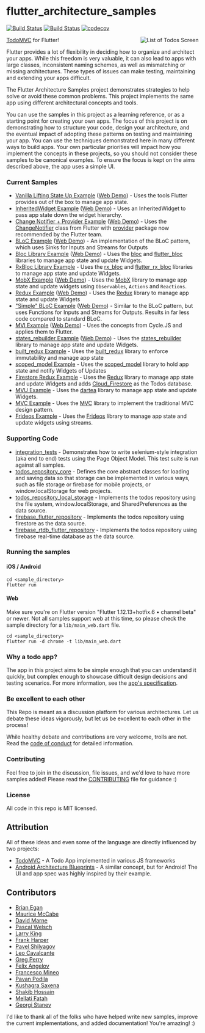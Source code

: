 # flutter_architecture_samples

[![Build Status](https://travis-ci.org/brianegan/flutter_architecture_samples.svg?branch=master)](https://travis-ci.org/brianegan/flutter_architecture_samples)
[![Build Status](https://api.cirrus-ci.com/github/brianegan/flutter_architecture_samples.svg)](https://cirrus-ci.com/github/brianegan/flutter_architecture_samples)
[![codecov](https://codecov.io/gh/brianegan/flutter_architecture_samples/branch/master/graph/badge.svg)](https://codecov.io/gh/brianegan/flutter_architecture_samples)

<img align="right" src="assets/todo-list.png" alt="List of Todos Screen">

[TodoMVC](http://todomvc.com) for Flutter!

Flutter provides a lot of flexibility in deciding how to organize and architect
your apps. While this freedom is very valuable, it can also lead to apps with
large classes, inconsistent naming schemes, as well as mismatching or missing
architectures. These types of issues can make testing, maintaining and extending
your apps difficult.

The Flutter Architecture Samples project demonstrates strategies to help solve
or avoid these common problems. This project implements the same app using
different architectural concepts and tools.

You can use the samples in this project as a learning reference, or as a
starting point for creating your own apps. The focus of this project is on
demonstrating how to structure your code, design your architecture, and the
eventual impact of adopting these patterns on testing and maintaining your app.
You can use the techniques demonstrated here in many different ways to build
apps. Your own particular priorities will impact how you implement the concepts
in these projects, so you should not consider these samples to be canonical
examples. To ensure the focus is kept on the aims described above, the app uses
a simple UI.

### Current Samples

- [Vanilla Lifting State Up Example](vanilla) ([Web Demo](https://fas_vanilla.codemagic.app)) - Uses the tools Flutter provides out of the box to manage app state.
- [InheritedWidget Example](inherited_widget) ([Web Demo](https://fas_inherited_widget.codemagic.app)) - Uses an InheritedWidget to pass app state down the widget hierarchy.
- [Change Notifier + Provider Example](change_notifier_provider) ([Web Demo](https://fas_change_notifier_provider.codemagic.app)) - Uses the [ChangeNotifier](https://api.flutter.dev/flutter/foundation/ChangeNotifier-class.html) class from Flutter with [provider](https://pub.dev/packages/provider) package now recommended by the Flutter team.
- [BLoC Example](bloc_flutter) ([Web Demo](https://fas_bloc_flutter.codemagic.app)) - An implementation of the BLoC pattern, which uses Sinks for Inputs and Streams for Outputs
- [Bloc Library Example](bloc_library) ([Web Demo](https://fas_bloc_library.codemagic.app)) - Uses the [bloc](https://pub.dartlang.org/packages/bloc) and [flutter_bloc](https://pub.dartlang.org/packages/flutter_bloc) libraries to manage app state and update Widgets.
- [RxBloc Library Example](rx_bloc_library) - Uses the [rx_bloc](https://pub.dartlang.org/packages/rx_bloc) and [flutter_rx_bloc](https://pub.dartlang.org/packages/flutter_rx_bloc) libraries to manage app state and update Widgets.
- [MobX Example](mobx) ([Web Demo](https://fas_mobx.codemagic.app)) - Uses the [MobX](https://pub.dev/packages/mobx) library to manage app state and update widgets using `Observables`, `Actions` and `Reactions`.
- [Redux Example](redux) ([Web Demo](https://fas_redux.codemagic.app)) - Uses the [Redux](https://pub.dartlang.org/packages/redux) library to manage app state and update Widgets
- ["Simple" BLoC Example](simple_bloc_flutter) ([Web Demo](https://fas_simple_bloc.codemagic.app)) - Similar to the BLoC pattern, but uses Functions for Inputs and Streams for Outputs. Results in far less code compared to standard BLoC.
- [MVI Example](mvi_flutter) ([Web Demo](https://fas_mvi.codemagic.app)) - Uses the concepts from Cycle.JS and applies them to Flutter.
- [states_rebuilder Example](states_rebuilder) ([Web Demo](https://fas_states_rebuilder.codemagic.app)) - Uses the [states_rebuilder](https://pub.dev/packages/states_rebuilder) library to manage app state and update Widgets.
- [built_redux Example](built_redux) - Uses the [built_redux](https://pub.dartlang.org/packages/built_redux) library to enforce immutability and manage app state
- [scoped_model Example](scoped_model) - Uses the [scoped_model](https://pub.dartlang.org/packages/scoped_model) library to hold app state and notify Widgets of Updates
- [Firestore Redux Example](firestore_redux) - Uses the [Redux](https://pub.dartlang.org/packages/redux) library to manage app state and update Widgets and
  adds [Cloud_Firestore](https://firebase.google.com/docs/firestore/) as the Todos database.
- [MVU Example](mvu) - Uses the [dartea](https://pub.dartlang.org/packages/dartea) library to manage app state and update Widgets.
- [MVC Example](mvc) - Uses the [MVC](https://pub.dartlang.org/packages/mvc_pattern) library to implement the traditional MVC design pattern.
- [Frideos Example](frideos_library) - Uses the [Frideos](https://pub.dartlang.org/packages/frideos) library to manage app state and update widgets using streams.

### Supporting Code

- [integration_tests](integration_tests) - Demonstrates how to write
selenium-style integration (aka end to end) tests using the Page Object Model.
This test suite is run against all samples.
- [todos_repository_core](todos_repository_core) - Defines the core abstract
classes for loading and saving data so that storage can be implemented in
various ways, such as file storage or firebase for mobile projects, or
window.localStorage for web projects.
- [todos_repository_local_storage](todos_repository_local_storage) - Implements
the todos repository using the file system, window.localStorage, and
SharedPreferences as the data source.
- [firebase_flutter_repository](firebase_flutter_repository) - Implements 
the todos repository using firestore as the data source.
- [firebase_rtdb_flutter_repository](firebase_rtdb_flutter_repository) -
Implements the todos repository using firebase real-time database as the data
source.

### Running the samples

#### iOS / Android

```
cd <sample_directory>
flutter run 
```

#### Web

Make sure you're on Flutter version "Flutter 1.12.13+hotfix.6 • channel beta" or
newer. Not all samples support web at this time, so please check the sample
directory for a `lib/main_web.dart` file.

```
cd <sample_directory>
flutter run -d chrome -t lib/main_web.dart
```

### Why a todo app?

The app in this project aims to be simple enough that you can understand it
quickly, but complex enough to showcase difficult design decisions and testing
scenarios. For more information, see the [app's specification](app_spec.md).

### Be excellent to each other

This Repo is meant as a discussion platform for various architectures. Let us
debate these ideas vigorously, but let us be excellent to each other in the
process!

While healthy debate and contributions are very welcome, trolls are not. Read
the [code of conduct](code-of-conduct.md) for detailed information.

### Contributing

Feel free to join in the discussion, file issues, and we'd love to have more
samples added! Please read the [CONTRIBUTING](CONTRIBUTING.md) file for guidance
:)

### License

All code in this repo is MIT licensed.

## Attribution

All of these ideas and even some of the language are directly influenced by two
projects:

- [TodoMVC](http://todomvc.com) - A Todo App implemented in various JS frameworks
- [Android Architecture Blueprints](https://github.com/googlesamples/android-architecture) - A similar concept, but for Android! The UI and app spec was highly inspired by their example.

## Contributors

- [Brian Egan](https://github.com/brianegan)
- [Maurice McCabe](https://github.com/mmcc007)
- [David Marne](https://github.com/davidmarne)
- [Pascal Welsch](https://github.com/passsy)
- [Larry King](https://github.com/kinggolf)
- [Frank Harper](https://github.com/franklinharper)
- [Pavel Shilyagov](https://github.com/p69)
- [Leo Cavalcante](https://github.com/leocavalcante)
- [Greg Perry](https://github.com/AndriousSolutions)
- [Felix Angelov](https://github.com/felangel)
- [Francesco Mineo](https://github.com/frideosapps)
- [Pavan Podila](https://github.com/pavanpodila)
- [Kushagra Saxena](https://github.com/kush3107)
- [Shakib Hossain](https://github.com/shakib609)
- [Mellati Fatah](https://github.com/GIfatahTH)
- [Georgi Stanev](https://github.com/StanevPrime)

I'd like to thank all of the folks who have helped write new samples, improve
the current implementations, and added documentation! You're amazing! :)
